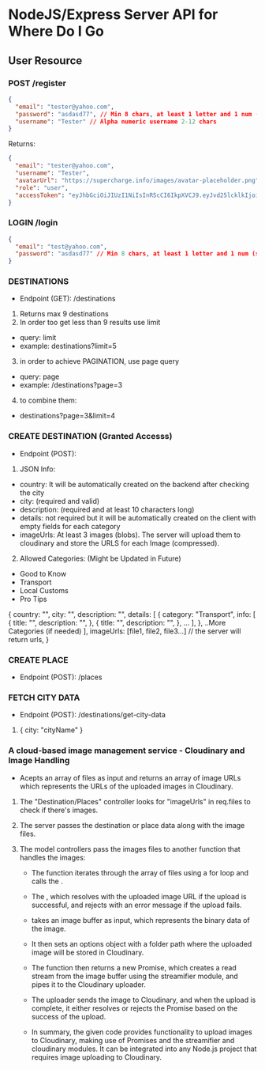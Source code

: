 # NodeJS/Express Server API for Where Do I Go

## User Resource

### POST /register

```json
{
  "email": "tester@yahoo.com",
  "password": "asdasd77", // Min 8 chars, at least 1 letter and 1 num (special chars allowed)
  "username": "Tester" // Alpha numeric username 2-12 chars
}
```

Returns:

```json
{
  "email": "tester@yahoo.com",
  "username": "Tester",
  "avatarUrl": "https://supercharge.info/images/avatar-placeholder.png", // default avatar url
  "role": "user",
  "accessToken": "eyJhbGciOiJIUzI1NiIsInR5cCI6IkpXVCJ9.eyJvd25lcklkIjoiNjRjMTc4MTgwMGY1MjY5YTU5ZjVjMzRhIiwiZW1haWwiOiJ0ZXN0ZXJAYWJ2LmJnIiwidXNlcm5hbWUiOiJUZXN0ZXIiLCJyb2xlIjoidXNlciIsImlhdCI6MTY5MDQwMDc5Mn0.kEigEgexRocrAq3IvgFxuxK78QYNg-LJua4F9BGZHS0"
}
```

### LOGIN /login

```json
{
  "email": "test@yahoo.com",
  "password": "asdasd77" // Min 8 chars, at least 1 letter and 1 num (special chars allowed)
}
```

### DESTINATIONS

- Endpoint (GET): /destinations

1. Returns max 9 destinations
2. In order too get less than 9 results use limit

- query: limit
- example: destinations?limit=5

3. in order to achieve PAGINATION, use page query

- query: page
- example: /destinations?page=3

4. to combine them:

- destinations?page=3&limit=4

### CREATE DESTINATION (Granted Accesss)

- Endpoint (POST):

1. JSON Info:

- country: It will be automatically created on the backend after checking the city
- city: (required and valid)
- description: (required and at least 10 characters long)
- details: not required but it will be automatically created on the client with empty fields for each category
- imageUrls: At least 3 images (blobs). The server will upload them to cloudinary and store the URLS for each Image (compressed).

2. Allowed Categories: (Might be Updated in Future)

- Good to Know
- Transport
- Local Customs
- Pro Tips

{
country: "",
city: "",
description: "",
details: [
{
category: "Transport",
info: [
{
title: "",
description: "",
},
{
title: "",
description: "",
},
...
],
},
..More Categories (if needed)
],
imageUrls: [file1, file2, file3...] // the server will return urls,
}

### CREATE PLACE

- Endpoint (POST): /places

### FETCH CITY DATA

- Endpoint (POST): /destinations/get-city-data

1. {
   city: "cityName"
   }

### A cloud-based image management service - Cloudinary and Image Handling

- Acepts an array of files as input and returns an array of image URLs which represents the URLs of the uploaded images in Cloudinary.

1. The "Destination/Places" controller looks for "imageUrls" in req.files to check if there's images.

2. The server passes the destination or place data along with the image files.

3. The model controllers pass the images files to another function that handles the images: <handleImageUploads>

   - The function iterates through the array of files using a for loop and calls the <uploadImageToCloudinary function for each file>.

   - The <uploadImageToCloudinary function returns a Promise>, which resolves with the uploaded image URL if the upload is successful, and rejects with an error message if the upload fails.
   - takes an image buffer as input, which represents the binary data of the image.
   - It then sets an options object with a folder path where the uploaded image will be stored in Cloudinary.
   - The function then returns a new Promise, which creates a read stream from the image buffer using the streamifier module, and pipes it to the Cloudinary uploader.
   - The uploader sends the image to Cloudinary, and when the upload is complete, it either resolves or rejects the Promise based on the success of the upload.
   - In summary, the given code provides functionality to upload images to Cloudinary, making use of Promises and the streamifier and cloudinary modules. It can be integrated into any Node.js project that requires image uploading to Cloudinary.
